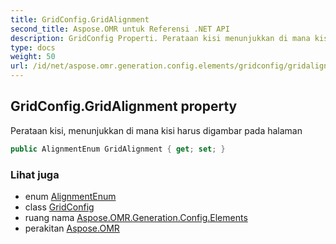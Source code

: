 ```yaml
---
title: GridConfig.GridAlignment
second_title: Aspose.OMR untuk Referensi .NET API
description: GridConfig Properti. Perataan kisi menunjukkan di mana kisi harus digambar pada halaman
type: docs
weight: 50
url: /id/net/aspose.omr.generation.config.elements/gridconfig/gridalignment/
---
```

## GridConfig.GridAlignment property

Perataan kisi, menunjukkan di mana kisi harus digambar pada halaman

```csharp
public AlignmentEnum GridAlignment { get; set; }
```

### Lihat juga

* enum [AlignmentEnum](../../../aspose.omr.generation.config.enums/alignmentenum/)
* class [GridConfig](../)
* ruang nama [Aspose.OMR.Generation.Config.Elements](../../gridconfig/)
* perakitan [Aspose.OMR](../../../)


